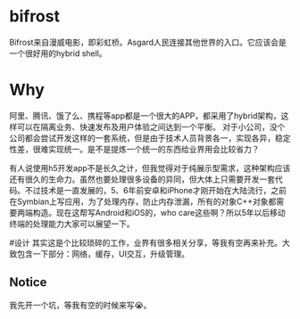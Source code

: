 # bifrost
Bifrost来自漫威电影，即彩虹桥。Asgard人民连接其他世界的入口。它应该会是一个很好用的hybrid shell。

# Why
阿里、腾讯、饿了么、携程等app都是一个很大的APP，都采用了hybrid架构，这样可以在隔离业务、快速发布及用户体验之间达到一个平衡。 对于小公司，没个公司都会尝试开发这样的一套系统，但是由于技术人员背景各一，实现各异，稳定性差，很难实现统一。是不是提炼一个统一的东西给业界用会比较省力？

有人说使用h5开发app不是长久之计，但我觉得对于纯展示型需求，这种架构应该还有很久的生命力。虽然也要处理很多设备的异同，但大体上只需要开发一套代码。不过技术是一直发展的，5、6年前安卓和iPhone才刚开始在大陆流行，之前在Symbian上写应用，为了处理内存，防止内存泄漏，所有的对象C++对象都需要两端构造。现在这帮写Android和iOS的，who care这些啊？所以5年以后移动终端的处理能力大家可以展望一下。

#设计
其实这是个比较琐碎的工作，业界有很多相关分享，等我有空再来补充。大致包含一下部分：网络，缓存，UI交互，升级管理。

## Notice
我先开一个坑，等我有空的时候来写😭。
